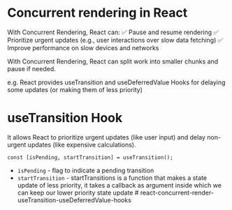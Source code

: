 # Concurrent rendering in React

With Concurrent Rendering, React can: 
✅ Pause and resume rendering
✅ Prioritize urgent updates (e.g., user interactions over slow data fetching)
✅ Improve performance on slow devices and networks

With Concurrent Rendering, React can split work into smaller chunks and pause if needed.

e.g. React provides useTransition and useDeferredValue Hooks for delaying some updates (or making them of less priority)

# useTransition Hook
It allows React to prioritize urgent updates (like user input) and delay non-urgent updates (like expensive calculations).

```
const [isPending, startTransition] = useTransition();
```

- `isPending` - flag to indicate a pending transition
- `startTransition` - startTransitions is a function that makes a state update of less priority, it takes a callback as argument inside which we can keep our lower priority state update #   r e a c t - c o n c u r r e n t - r e n d e r - u s e T r a n s i t i o n - u s e D e f e r r e d V a l u e - h o o k s  
 